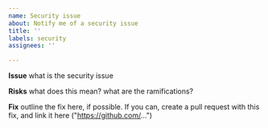 ```yaml
---
name: Security issue
about: Notify me of a security issue
title: ''
labels: security
assignees: ''

---
```


**Issue**
what is the security issue

**Risks**
what does this mean? what are the ramifications?

**Fix**
outline the fix here, if possible. If you can, create a pull request with this fix, and link it here ("https://github.com/...")
